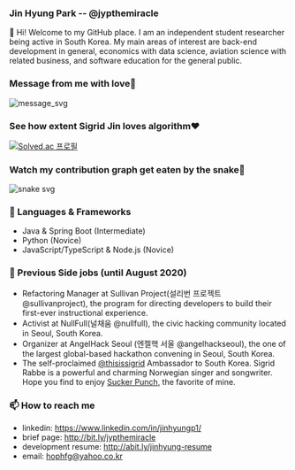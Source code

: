 ### Jin Hyung Park -- @jypthemiracle

👋 Hi! Welcome to my GitHub place.
I am an independent student researcher being active in South Korea. My main areas of interest are back-end development in general, economics with data science, aviation science with related business, and software education for the general public.

### Message from me with love💪
![message_svg](https://github.com/jypthemiracle/jypthemiracle/blob/master/chat.svg)

### See how extent Sigrid Jin loves algorithm❤️
[![Solved.ac
프로필](http://mazassumnida.wtf/api/v2/generate_badge?boj=jypthemiracle)](https://solved.ac/jypthemiracle)

### Watch my contribution graph get eaten by the snake🐍
![snake svg](https://github.com/jypthemiracle/jypthemiracle/blob/output/github-contribution-grid-snake.svg)

### 🔭 Languages & Frameworks
- Java & Spring Boot (Intermediate)
- Python (Novice)
- JavaScript/TypeScript & Node.js (Novice)

### 👯 Previous Side jobs (until August 2020)
- Refactoring Manager at Sullivan Project(설리번 프로젝트 @sullivanproject), the program for directing developers to build their first-ever instructional experience.
- Activist at NullFull(널채움 @nullfull), the civic hacking community located in Seoul, South Korea.
- Organizer at AngelHack Seoul (엔젤핵 서울 @angelhackseoul), the one of the largest global-based hackathon convening in Seoul, South Korea.
- The self-proclaimed [@thisissigrid](https://www.thisissigrid.com/) Ambassador to South Korea. Sigrid Rabbe is a powerful and charming Norwegian singer and songwriter. Hope you find to enjoy [Sucker Punch](https://www.youtube.com/watch?v=1uHt2LrCSWg), the favorite of mine.

### 📫 How to reach me
- linkedin: https://www.linkedin.com/in/jinhyungp1/
- brief page: http://bit.ly/jypthemiracle
- development resume: http://abit.ly/jinhyung-resume
- email: hophfg@yahoo.co.kr
